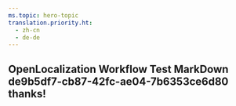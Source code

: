 ```yaml
---
ms.topic: hero-topic
translation.priority.ht: 
  - zh-cn
  - de-de
---
```

## OpenLocalization Workflow Test MarkDown de9b5df7-cb87-42fc-ae04-7b6353ce6d80 thanks!
